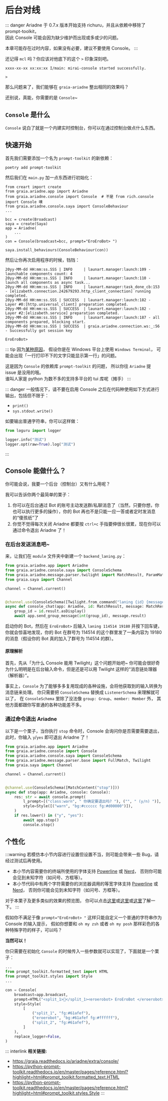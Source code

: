 # 后台对线

::: danger
Ariadne 于 0.7.x 版本开始支持 richuru，并且从依赖中移除了 prompt-toolkit，  
因此 Console 可能会因为缺少维护而出现或多或少的问题。

本章可能存在过时内容，如果没有必要，建议不要使用 Console。
:::

还记得 `mcl` 吗？你应该对他底下的这个 `>` 印象深刻吧。

```txt:no-line-numbers
xxxx-xx-xx xx:xx:xx I/main: mirai-console started successfully.

>
```

那么问题来了，我们能够在 `graia-ariadne` 整出相同的效果吗？

还别说，真能，你需要的是 `Console`~

## `Console` 是什么

`Console` 说白了就是一个内建实时控制台，你可以在通过控制台做点什么东西。

## 快速开始

首先我们需要添加一个名为 `prompt-toolkit` 的新依赖：

```bash
poetry add prompt-toolkit
```

然后我们在 `main.py` 加一点东西进行初始化：

```python{7,12,14}
from creart import create
from graia.ariadne.app import Ariadne
from graia.ariadne.console import Console  # 不是 from rich.console import Console 噢
from graia.ariadne.console.saya import ConsoleBehaviour
...

bcc = create(Broadcast)
saya = create(Saya)
app = Ariadne(
    ...
)
con = Console(broadcast=bcc, prompt="EroEroBot> ")

saya.install_behaviours(ConsoleBehaviour(con))
```

然后让你再次启用程序的时候，铛铛：

```txt:no-line-numbers
20yy-MM-dd HH:mm:ss.SSS | INFO     | launart.manager:launch:109 - launchable components count: 4
20yy-MM-dd HH:mm:ss.SSS | INFO     | launart.manager:launch:110 - launch all components as async task...
20yy-MM-dd HH:mm:ss.SSS | INFO     | launart.manager:task_done_cb:153 - [elizabeth.connection.242679293.http_client_connection] running completed.
20yy-MM-dd HH:mm:ss.SSS | SUCCESS  | launart.manager:launch:182 - Layer #0:[http.universal_client] preparation completed.
20yy-MM-dd HH:mm:ss.SSS | SUCCESS  | launart.manager:launch:182 - Layer #2:[elizabeth.service] preparation completed.
20yy-MM-dd HH:mm:ss.SSS | INFO     | launart.manager:launch:187 - all components prepared, blocking start.
20yy-MM-dd HH:mm:ss.SSS | SUCCESS  | graia.ariadne.connection.ws:_:56 - Successfully got session key

EroEroBot>
```

::: tip
因为[某种原因](https://github.com/prompt-toolkit/python-prompt-toolkit/issues/1483)，
假设你是在 Windows 平台上使用 `Windows Terminal`，
可能会出现「一行打印不下的文字只能显示第一行」的问题。

这是因为 `Console` 的依赖库 `prompt-toolkit` 的问题，
所以你往 `Ariadne` 提 issue 是没用的哦。
<br><Curtain>谁叫人家是 python 为数不多的支持多平台的 tui 库呢（摊手）</Curtain>
:::

::: danger
一般情况下，请不要在启用 Console 之后在代码种使用如下方式进行输出，包括但不限于：

- `print()`
- `sys.stdout.write()`

如要输出普通字符串，你可以这样做：

```python
from loguru import logger

logger.info("测试")
logger.opt(raw=True).log("测试")
```

:::

## Console 能做什么？

你可能会说，我要一个后台（控制台）又有什么用呢？

我可以告诉你两个最简单的栗子：

1. 你可以在后台通过 Bot 的账号主动发送群/私聊消息了（当然，只要你想，你也可以执行更多的操作），你的 Bot 再也不是只能一应一答或者定时发消息的“傻孩纸”了
2. 你觉不觉得每次关闭 Ariadne 都要按 `ctrl+c` 手指要伸很长很累，现在你可以通过命令退出 Ariadne 了！

### 在后台发送消息吧~

来，让我们在 `module` 文件夹中新建一个 `backend_laning.py`：

```python
from graia.ariadne.app import Ariadne
from graia.ariadne.console.saya import ConsoleSchema
from graia.ariadne.message.parser.twilight import MatchResult, ParamMatch, Twilight
from graia.saya import Channel

channel = Channel.current()


@channel.use(ConsoleSchema([Twilight.from_command("laning {id} {message}")]))
async def console_chat(app: Ariadne, id: MatchResult, message: MatchResult):
    group_id = id.result.asDisplay()
    await app.send_group_message(int(group_id), message.result)
```

启动你的 Bot，然后在 `EroEroBot>` 后输入 `laning 114514 19180` 并按下回车键，
你就会惊喜地发现，你的 Bot 在群号为 114514 的这个群里发了一条内容为 19180 的消息（假设你的 Bot 真的加入了群号为 114514 的群）。

#### 原理解析

首先，先从「为什么 Console 能用 Twilight」这个问题开始吧~
你可能会很好奇为什么明明是在后台输入命令，但是还是可以用 Twilight 这样的“消息链处理器（解析器）”。

事实上，`Console` 为了能够多多复用现成的各种设施，会将他获取到的输入转换为消息链来处理。
你只需要把 `ConsoleSchema` 替换成 `ListenerSchema` 来理解就可以了，
在 `ConsoleSchema` 里除了没法像 `group: Group`、`member: Member` 外，
其他方面都跟你写普通的各种功能差不多。

### 通过命令退出 Ariadne

以下是一个栗子，当你执行 `stop` 命令时，Console 会询问你是否需要需要退出，
此时，你输入 `y`/`yes` 即可退出 Ariadne 了！

```python
from graia.ariadne.app import Ariadne
from graia.ariadne.console import Console
from graia.ariadne.console.saya import ConsoleSchema
from graia.ariadne.message.parser.base import FullMatch, Twilight
from graia.saya import Channel

channel = Channel.current()


@channel.use(ConsoleSchema([MatchContent("stop")]))
async def stop(app: Ariadne, console: Console):
    res: str = await console.prompt(
        l_prompt=[("class:warn", " 你确定要退出吗? "), ("", " (y/n) ")],
        style=Style([("warn", "bg:#cccccc fg:#d00000")]),
    )
    if res.lower() in ("y", "yes"):
        await app.stop()
        console.stop()
```

## 个性化

:::warning
若模仿本小节内容进行设置但设置不当，则可能会带来一些 Bug，请经过测试后再使用。

- 本小节内容需要你的终端所使用的字体支持 [Powerline](https://github.com/powerline/powerline) 或 [Nerd](https://www.nerdfonts.com/)，
  否则你可能会见到未知字符（如问号、方框等）。
- 本小节代码中有两个字符需要你的浏览器调用的等宽字体支持 [Powerline](https://github.com/powerline/powerline) 或 [Nerd](https://www.nerdfonts.com/)，
  否则你可能会见到未知字符（如问号、方框等）。

对于本栗子及更多类似的效果的预览图，
你可以点击[这里](https://github.com/powerline/powerline#screenshots)或[这里](https://ohmyposh.dev/docs/themes)或[这里](https://github.com/ohmyzsh/ohmyzsh/wiki/Themes)了解一下。
:::

假如你不满足于像 `prompt="EroEroBot> "` 这样只能自定义一个普通的字符串作为 Console 的输入提示，
假如你想要和 `oh my zsh` 或者 `oh my posh` 那样彩色的各种特殊字符的样子，可以吗？

**当然可以！**

你只需要在初始化 `Console` 的时候传入一些参数就可以实现了，下面就是一个栗子：

```python
...
from prompt_toolkit.formatted_text import HTML
from prompt_toolkit.styles import Style
...

con = Console(
    broadcast=app.broadcast,
    prompt=HTML("<split_1></split_1><eroerobot> EroEroBot </eroerobot><split_2></split_2> "),
    style=Style(
        [
            ("split_1", "fg:#61afef"),
            ("eroerobot", "bg:#61afef fg:#ffffff"),
            ("split_2", "fg:#61afef"),
        ]
    ),
    replace_logger=False,
)
```

::: interlink
**相关链接:**

- <https://graia.readthedocs.io/ariadne/extra/console/>
- <https://python-prompt-toolkit.readthedocs.io/en/master/pages/reference.html?highlight=html#prompt_toolkit.formatted_text.HTML>
- <https://python-prompt-toolkit.readthedocs.io/en/master/pages/reference.html?highlight=html#prompt_toolkit.styles.Style>
:::

